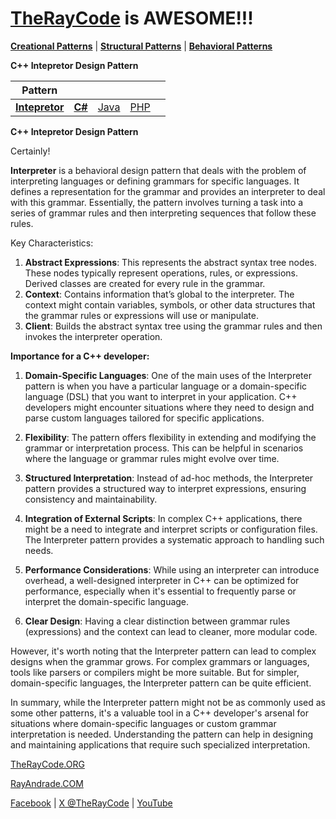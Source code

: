 # [TheRayCode](../../../README.md) is AWESOME!!!

**[Creational Patterns](../../Creational/README.md)** | **[Structural Patterns](../../Structural/README.md)** | **[Behavioral Patterns](../README.md)**

**C++ Intepretor Design Pattern**

|Pattern|   |   |   |   |
|---|---|---|---|---|
| [**Intepretor**](README.md) | [**C#**](../../../Csharp/Behavioral/Intepretor/README.md) | [Java](../../../Java/Behavioral/Intepretor/README.md) | [PHP](../../../PHP/Behavioral/Intepretor/README.md) |

**C++ Intepretor Design Pattern**

Certainly!

**Interpreter** is a behavioral design pattern that deals with the problem of interpreting languages or defining grammars for specific languages. It defines a representation for the grammar and provides an interpreter to deal with this grammar. Essentially, the pattern involves turning a task into a series of grammar rules and then interpreting sequences that follow these rules.

Key Characteristics:
1. **Abstract Expressions**: This represents the abstract syntax tree nodes. These nodes typically represent operations, rules, or expressions. Derived classes are created for every rule in the grammar.
2. **Context**: Contains information that’s global to the interpreter. The context might contain variables, symbols, or other data structures that the grammar rules or expressions will use or manipulate.
3. **Client**: Builds the abstract syntax tree using the grammar rules and then invokes the interpreter operation.

**Importance for a C++ developer:**

1. **Domain-Specific Languages**: One of the main uses of the Interpreter pattern is when you have a particular language or a domain-specific language (DSL) that you want to interpret in your application. C++ developers might encounter situations where they need to design and parse custom languages tailored for specific applications.

2. **Flexibility**: The pattern offers flexibility in extending and modifying the grammar or interpretation process. This can be helpful in scenarios where the language or grammar rules might evolve over time.

3. **Structured Interpretation**: Instead of ad-hoc methods, the Interpreter pattern provides a structured way to interpret expressions, ensuring consistency and maintainability.

4. **Integration of External Scripts**: In complex C++ applications, there might be a need to integrate and interpret scripts or configuration files. The Interpreter pattern provides a systematic approach to handling such needs.

5. **Performance Considerations**: While using an interpreter can introduce overhead, a well-designed interpreter in C++ can be optimized for performance, especially when it's essential to frequently parse or interpret the domain-specific language.

6. **Clear Design**: Having a clear distinction between grammar rules (expressions) and the context can lead to cleaner, more modular code.

However, it's worth noting that the Interpreter pattern can lead to complex designs when the grammar grows. For complex grammars or languages, tools like parsers or compilers might be more suitable. But for simpler, domain-specific languages, the Interpreter pattern can be quite efficient.

In summary, while the Interpreter pattern might not be as commonly used as some other patterns, it's a valuable tool in a C++ developer's arsenal for situations where domain-specific languages or custom grammar interpretation is needed. Understanding the pattern can help in designing and maintaining applications that require such specialized interpretation.

[TheRayCode.ORG](https://www.TheRayCode.org)

[RayAndrade.COM](https://www.RayAndrade.com)

[Facebook](https://www.facebook.com/TheRayCode/) | [X @TheRayCode](https://www.x.com/TheRayCode/) | [YouTube](https://www.youtube.com/TheRayCode/)

